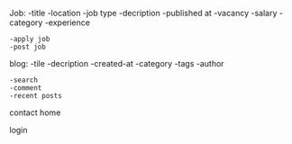 Job: 
    -title
    -location
    -job type
    -decription
    -published at
    -vacancy
    -salary
    -category
    -experience


    -apply job
    -post job


blog:
    -tile
    -decription
    -created-at
    -category
    -tags
    -author

    -search
    -comment
    -recent posts


contact
home

login